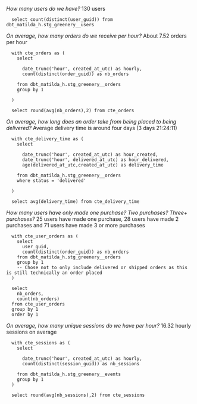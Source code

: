 *How many users do we have?*
130 users

```
  select count(distinct(user_guid)) from dbt_matilda_h.stg_greenery__users
```

*On average, how many orders do we receive per hour?*
About 7.52 orders per hour

```
  with cte_orders as ( 
    select 
    
      date_trunc('hour', created_at_utc) as hourly,
      count(distinct(order_guid)) as nb_orders
    
    from dbt_matilda_h.stg_greenery__orders
    group by 1

  )

  select round(avg(nb_orders),2) from cte_orders
```

*On average, how long does an order take from being placed to being delivered?*
Average delivery time is around four days (3 days 21:24:11)

```
  with cte_delivery_time as ( 
    select 
    
      date_trunc('hour', created_at_utc) as hour_created,
      date_trunc('hour', delivered_at_utc) as hour_delivered,
      age(delivered_at_utc,created_at_utc) as delivery_time
    
    from dbt_matilda_h.stg_greenery__orders
    where status = 'delivered'

  )

  select avg(delivery_time) from cte_delivery_time
```

*How many users have only made one purchase? Two purchases? Three+ purchases?*
25 users have made one purchase, 28 users have made 2 purchases and 71 users have made 3 or more purchases

```
  with cte_user_orders as ( 
    select 
      user_guid,
      count(distinct(order_guid)) as nb_orders
    from dbt_matilda_h.stg_greenery__orders
    group by 1
    -- Chose not to only include delivered or shipped orders as this is still technically an order placed
  )

  select 
    nb_orders,
    count(nb_orders)
  from cte_user_orders
  group by 1
  order by 1
```

*On average, how many unique sessions do we have per hour?*
16.32 hourly sessions on average

```
  with cte_sessions as ( 
    select 
    
      date_trunc('hour', created_at_utc) as hourly,
      count(distinct(session_guid)) as nb_sessions
    
    from dbt_matilda_h.stg_greenery__events
    group by 1
  )

  select round(avg(nb_sessions),2) from cte_sessions
```